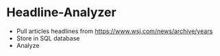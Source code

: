 # Headline-Analyzer

- Pull articles headlines from https://www.wsj.com/news/archive/years
- Store in SQL database
- Analyze

